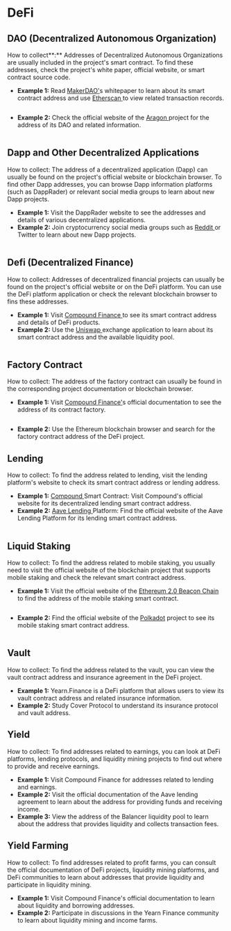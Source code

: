 # DeFi

## **DAO (Decentralized Autonomous Organization)**

How to collect**:** Addresses of Decentralized Autonomous Organizations are usually included in the project's smart contract. To find these addresses, check the project's white paper, official website, or smart contract source code.

* **Example 1:** Read [MakerDAO'](https://makerdao.com/)s whitepaper to learn about its smart contract address and use [Etherscan ](https://etherscan.io/)to view related transaction records.

<figure><img src="../../.gitbook/assets/image (77).png" alt=""><figcaption></figcaption></figure>

* **Example 2:** Check the official website of the [Aragon ](https://aragon.org/)project for the address of its DAO and related information.

<figure><img src="../../.gitbook/assets/image (53).png" alt=""><figcaption></figcaption></figure>

## **Dapp and Other Decentralized Applications**

How to collect: The address of a decentralized application (Dapp) can usually be found on the project's official website or blockchain browser. To find other Dapp addresses, you can browse Dapp information platforms (such as DappRader) or relevant social media groups to learn about new Dapp projects.

* **Example 1:** Visit the DappRader website to see the addresses and details of various decentralized applications.
* **Example 2:** Join cryptocurrency social media groups such as [Reddit ](https://www.reddit.com/?rdt=38456)or Twitter to learn about new Dapp projects.

<figure><img src="../../.gitbook/assets/image (39).png" alt=""><figcaption></figcaption></figure>

## **Defi (Decentralized Finance)**

How to collect: Addresses of decentralized financial projects can usually be found on the project's official website or on the DeFi platform. You can use the DeFi platform application or check the relevant blockchain browser to fins these addresses.

* **Example 1:** Visit [Compound Finance ](https://compound.finance/)to see its smart contract address and details of DeFi products.
* **Example 2:** Use the [Uniswap ](https://uniswap.org/)exchange application to learn about its smart contract address and the available liquidity pool.

<figure><img src="../../.gitbook/assets/image (30).png" alt=""><figcaption></figcaption></figure>

## **Factory Contract**

How to collect: The address of the factory contract can usually be found in the corresponding project documentation or blockchain browser.

* **Example 1:** Visit [Compound Finance'](https://compound.finance/)s official documentation to see the address of its contract factory.

<figure><img src="../../.gitbook/assets/image (32).png" alt=""><figcaption></figcaption></figure>

* **Example 2:** Use the Ethereum blockchain browser and search for the factory contract address of the DeFi project.

## Lending

How to collect: To find the address related to lending, visit the lending platform's website to check its smart contract address or lending address.

* **Example 1:** [Compound ](https://compound.finance/)Smart Contract: Visit Compound's official website for its decentralized lending smart contract address.
* **Example 2:** [Aave Lending ](https://aave.com/)Platform: Find the official website of the Aave Lending Platform for its lending smart contract address.

<figure><img src="../../.gitbook/assets/image (33).png" alt=""><figcaption></figcaption></figure>

## Liquid Staking

How to collect: To find the address related to mobile staking, you usually need to visit the official website of the blockchain project that supports mobile staking and check the relevant smart contract address.

* **Example 1:** Visit the official website of the [Ethereum 2.0 Beacon Chain ](https://ethereum.org/en/)to find the address of the mobile staking smart contract.

<figure><img src="../../.gitbook/assets/image (54).png" alt=""><figcaption></figcaption></figure>

* **Example 2:** Find the official website of the [Polkadot](https://polkadot.network/) project to see its mobile staking smart contract address.

<div data-full-width="false">

<figure><img src="../../.gitbook/assets/image (55).png" alt=""><figcaption></figcaption></figure>

</div>

## **Vault**

How to collect: To find the address related to the vault, you can view the vault contract address and insurance agreement in the DeFi project.

* **Example 1:** Yearn.Finance is a DeFi platform that allows users to view its vault contract address and related insurance information.
* **Example 2:** Study Cover Protocol to understand its insurance protocol and vault address.

## **Yield**

How to collect: To find addresses related to earnings, you can look at DeFi platforms, lending protocols, and liquidity mining projects to find out where to provide and receive earnings.

* **Example 1:** Visit Compound Finance for addresses related to lending and earnings.
* **Example 2:** Visit the official documentation of the Aave lending agreement to learn about the address for providing funds and receiving income.
* **Example 3:** View the address of the Balancer liquidity pool to learn about the address that provides liquidity and collects transaction fees.

## Yield Farming

How to collect: To find addresses related to profit farms, you can consult the official documentation of DeFi projects, liquidity mining platforms, and DeFi communities to learn about addresses that provide liquidity and participate in liquidity mining.

* **Example 1:** Visit Compound Finance's official documentation to learn about liquidity and borrowing addresses.
* **Example 2:** Participate in discussions in the Yearn Finance community to learn about liquidity mining and income farms.
